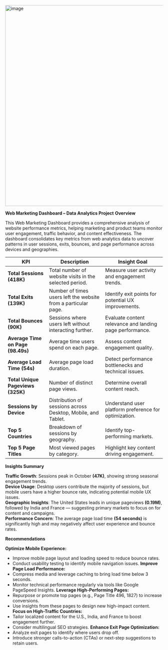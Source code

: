 <img width="851" height="643" alt="image" src="https://github.com/user-attachments/assets/f072fa50-2c78-4aed-baa2-0040b985907e" />

**Web Marketing Dashboard – Data Analytics Project**
**Overview**

This Web Marketing Dashboard provides a comprehensive analysis of website performance metrics, helping marketing and product teams monitor user engagement, traffic behavior, and content effectiveness. The dashboard consolidates key metrics from web analytics data to uncover 
patterns in user sessions, exits, bounces, and page performance across devices and geographies.

| **KPI**                           | **Description**                                                | **Insight Goal**                                         |
| --------------------------------- | -------------------------------------------------------------- | -------------------------------------------------------- |
| **Total Sessions (418K)**         | Total number of website visits in the selected period.         | Measure user activity and engagement trends.             |
| **Total Exits (139K)**            | Number of times users left the website from a particular page. | Identify exit points for potential UX improvements.      |
| **Total Bounces (90K)**           | Sessions where users left without interacting further.         | Evaluate content relevance and landing page performance. |
| **Average Time on Page (98.49s)** | Average time users spend on each page.                         | Assess content engagement quality.                       |
| **Average Load Time (54s)**       | Average page load duration.                                    | Detect performance bottlenecks and technical issues.     |
| **Total Unique Pageviews (325K)** | Number of distinct page views.                                 | Determine overall content reach.                         |
| **Sessions by Device**            | Distribution of sessions across Desktop, Mobile, and Tablet.   | Understand user platform preference for optimization.    |
| **Top 5 Countries**               | Breakdown of sessions by geography.                            | Identify top-performing markets.                         |
| **Top 5 Page Titles**             | Most viewed pages by category.                                 | Highlight key content driving engagement.                |


**Insights Summary**

**Traffic Growth**: Sessions peak in October **(47K)**, showing strong seasonal engagement trends.  
**Device Usage**: Desktop users contribute the majority of sessions, but mobile users have a higher bounce rate, indicating potential mobile UX issues.  
**Geographic Insights**: The United States leads in unique pageviews **(0.19M)**, followed by India and France — suggesting primary markets to focus on for content and campaigns.  
**Performance Concern**: The average page load time **(54 seconds)** is significantly high and may negatively affect user experience and bounce rates.  

**Recommendations**

**Optimize Mobile Experience:**
- Improve mobile page layout and loading speed to reduce bounce rates.
- Conduct usability testing to identify mobile navigation issues.
**Improve Page Load Performance:**
- Compress media and leverage caching to bring load time below 3 seconds.
- Monitor technical performance regularly via tools like Google PageSpeed Insights.
**Leverage High-Performing Pages:**
- Repurpose or promote top pages (e.g., Page Title 496, 1827) to increase conversions.
- Use insights from these pages to design new high-impact content.
**Focus on High-Traffic Countries:**
- Tailor localized content for the U.S., India, and France to boost engagement further.
- Consider multilingual SEO strategies.
**Enhance Exit Page Optimization:**
- Analyze exit pages to identify where users drop off.
- Introduce stronger calls-to-action (CTAs) or next-step suggestions to retain users.
